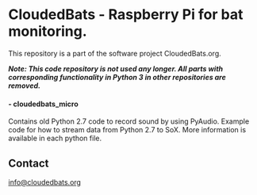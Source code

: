 # CloudedBats - Raspberry Pi for bat monitoring.

This repository is a part of the software project CloudedBats.org. 

***Note: This code repository is not used any longer. All parts with corresponding functionality in Python 3 in other repositories are removed.***

#### - cloudedbats_micro

Contains old Python 2.7 code to record sound by using PyAudio. Example code for how to stream data from Python 2.7 to SoX. More information is available in each python file.

## Contact

info@cloudedbats.org
